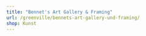 ```yaml
---
title: "Bennet's Art Gallery & Framing"
url: /greenville/bennets-art-gallery-und-framing/
shop: Kunst
---
```


